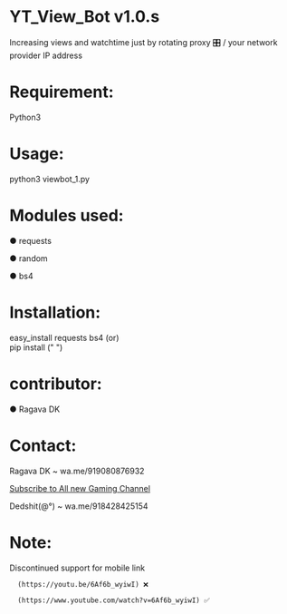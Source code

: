 # YT_View_Bot v1.0.s
Increasing views and watchtime just by rotating proxy 🎛 / your network provider IP address

# Requirement:
Python3

# Usage:
python3 viewbot_1.py

# Modules used:
● requests

● random

● bs4

# Installation:

 easy_install requests bs4
     (or)   
     pip install (" ")

# contributor:
 ●  Ragava DK
 
# Contact:
 Ragava DK ~ wa.me/919080876932 

[Subscribe to All new Gaming Channel](https://www.youtube.com/channel/UCSiAsA3JxLZoFx63UTgTS3A?sub_confirmation=1)

 
 Dedshit(@°) ~ wa.me/918428425154
 
# Note:
  Discontinued support for mobile link
  
      (https://youtu.be/6Af6b_wyiwI) ❌
      
      (https://www.youtube.com/watch?v=6Af6b_wyiwI) ✅

